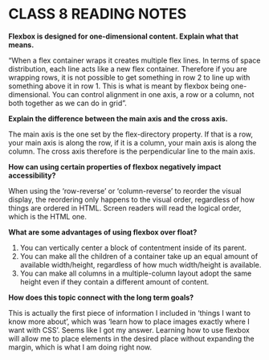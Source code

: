 # CLASS 8 READING NOTES


**Flexbox is designed for one-dimensional content. Explain what that means.**

“When a flex container wraps it creates multiple flex lines. In terms of space distribution, each line acts like a new flex container. Therefore if you are wrapping rows, it is not possible to get something in row 2 to line up with something above it in row 1. This is what is meant by flexbox being one-dimensional. You can control alignment in one axis, a row or a column, not both together as we can do in grid”.



**Explain the difference between the main axis and the cross axis.**


The main axis is the one set by the flex-directory property. If that is a row, your main axis is along the row, if it is a column, your main axis is along the column. The cross axis therefore is the perpendicular line to the main axis.


**How can using certain properties of flexbox negatively impact accessibility?**

When using the ‘row-reverse’ or ‘column-reverse’ to reorder the visual display, the reordering only happens to the visual order, regardless of how things are ordered in HTML. Screen readers will read the logical order, which is the HTML one. 



**What are some advantages of using flexbox over float?**

1. You can vertically center a block of contentment inside of its parent.
2. You can make all the children of a container take up an equal amount of available width/height, regardless of how much width/height is available.
3. You can make all columns in a multiple-column layout adopt the same height even if they contain a different amount of content.


**How does this topic connect with the long term goals?**

This is actually the first piece of information I included in ‘things I want to know more about’, which was ‘learn how to place images exactly where I want with CSS’. Seems like I got my answer. Learning how to use flexbox will allow me to place elements in the desired place without expanding the margin, which is what I am doing right now.